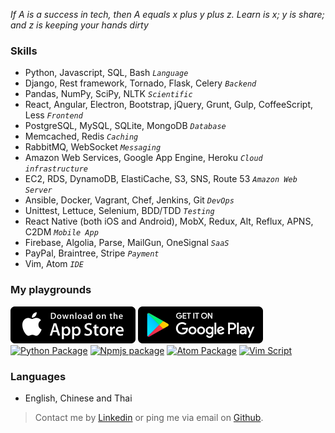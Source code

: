 *If A is a success in tech, then A equals x plus y plus z. Learn is x; y is share; and z is keeping your hands dirty*

### Skills

* Python, Javascript, SQL, Bash *`Language`*
* Django, Rest framework, Tornado, Flask, Celery *`Backend`*
* Pandas, NumPy, SciPy, NLTK *`Scientific`*
* React, Angular, Electron, Bootstrap, jQuery, Grunt, Gulp, CoffeeScript, Less *`Frontend`*
* PostgreSQL, MySQL, SQLite, MongoDB *`Database`*
* Memcached, Redis *`Caching`*
* RabbitMQ, WebSocket *`Messaging`*
* Amazon Web Services, Google App Engine, Heroku *`Cloud infrastructure`*
* EC2, RDS, DynamoDB, ElastiCache, S3, SNS, Route 53 *`Amazon Web Server`*
* Ansible, Docker, Vagrant, Chef, Jenkins, Git *`DevOps`*
* Unittest, Lettuce, Selenium, BDD/TDD *`Testing`*
* React Native (both iOS and Android), MobX, Redux, Alt, Reflux, APNS, C2DM *`Mobile App`*
* Firebase, Algolia, Parse, MailGun, OneSignal *`SaaS`*
* PayPal, Braintree, Stripe *`Payment`*
* Vim, Atom *`IDE`*

### My playgrounds

[![App Store](app-store.png "App Store")](https://itunes.apple.com/us/developer/kf-pun/id1116896894)
[![Play Store](google-play.png "Google Play")](https://play.google.com/store/apps/developer?id=Kf)
<a href="https://pypi.python.org/pypi/django-simple-cache-admin/0.1.2"><img src="https://upload.wikimedia.org/wikipedia/commons/thumb/c/c3/Python-logo-notext.svg/1024px-Python-logo-notext.svg.png" alt="Python Package" width="100"></a>
<a href="https://www.npmjs.com/~kf"><img src="https://cldup.com/Rg6WLgqccB.svg" alt="Npmjs package" width="100"></a>
<a href="https://atom.io/users/7kfpun"><img src="https://assets-cdn.github.com/images/modules/site/atom_logo.png" alt="Atom Package" width="100"></a>
<a href="http://www.vim.org/account/profile.php?user_id=69682"><img src="https://upload.wikimedia.org/wikipedia/commons/4/4f/Icon-Vim.svg" alt="Vim Script" width="100"></a>

### Languages

* English, Chinese and Thai

> Contact me by [Linkedin](https://linkedin.com/in/7kfpun) or ping me via email on [Github](https://github.com/7kfpun).
